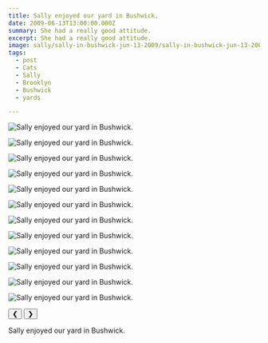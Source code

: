 ```yaml
---
title: Sally enjoyed our yard in Bushwick.
date: 2009-06-13T13:00:00.000Z
summary: She had a really good attitude.
excerpt: She had a really good attitude.
image: sally/sally-in-bushwick-jun-13-2009/sally-in-bushwick-jun-13-2009-54.jpg
tags:
  - post 
  - Cats 
  - Sally
  - Brooklyn
  - Bushwick
  - yards

---
```



<div id="viewport">

![Sally enjoyed our yard in Bushwick.](/static/img/sally/sally-in-bushwick-jun-13-2009/sally-in-bushwick-jun-13-2009-55.jpg "MSally enjoyed our yard in Bushwick.")

![Sally enjoyed our yard in Bushwick.](/static/img/sally/sally-in-bushwick-jun-13-2009/sally-in-bushwick-jun-13-2009-56.jpg "Sally enjoyed our yard in Bushwick.")

![Sally enjoyed our yard in Bushwick.](/static/img/sally/sally-in-bushwick-jun-13-2009/sally-in-bushwick-jun-13-2009-57.jpg "MSally enjoyed our yard in Bushwick.")

![Sally enjoyed our yard in Bushwick.](/static/img/sally/sally-in-bushwick-jun-13-2009/sally-in-bushwick-jun-13-2009-58.jpg "Sally enjoyed our yard in Bushwick.")

![Sally enjoyed our yard in Bushwick.](/static/img/sally/sally-in-bushwick-jun-13-2009/sally-in-bushwick-jun-13-2009-59.jpg "Sally enjoyed our yard in Bushwick.")

![Sally enjoyed our yard in Bushwick.](/static/img/sally/sally-in-bushwick-jun-13-2009/sally-in-bushwick-jun-13-2009-60.jpg "Sally enjoyed our yard in Bushwick.")

![Sally enjoyed our yard in Bushwick.](/static/img/sally/sally-in-bushwick-jun-13-2009/sally-in-bushwick-jun-13-2009-61.jpg "MSally enjoyed our yard in Bushwick.")

![Sally enjoyed our yard in Bushwick.](/static/img/sally/sally-in-bushwick-jun-13-2009/sally-in-bushwick-jun-13-2009-63.jpg "Sally enjoyed our yard in Bushwick.")

![Sally enjoyed our yard in Bushwick.](/static/img/sally/sally-in-bushwick-jun-13-2009/sally-in-bushwick-jun-13-2009-62.jpg "Sally enjoyed our yard in Bushwick.")

![Sally enjoyed our yard in Bushwick.](/static/img/sally/sally-in-bushwick-jun-13-2009/sally-in-bushwick-jun-13-2009-52.jpg "Sally enjoyed our yard in Bushwick.")

![Sally enjoyed our yard in Bushwick.](/static/img/sally/sally-in-bushwick-jun-13-2009/sally-in-bushwick-jun-13-2009-53.jpg "Sally enjoyed our yard in Bushwick.")

![Sally enjoyed our yard in Bushwick.](/static/img/sally/sally-in-bushwick-jun-13-2009/sally-in-bushwick-jun-13-2009-54.jpg "Sally enjoyed our yard in Bushwick.")

</div>
<div class="flex row-reverse space-between">
  <div id="caption"></div>
  <div class="prevnext-container">
    <button id="buttonPrevious">&#10094;</button>
    <button id="buttonNext">&#10095;</button>
  </div>
</div>


Sally enjoyed our yard in Bushwick.